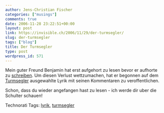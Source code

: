 ```yaml
---
author: Jens-Christian Fischer
categories: ["musings"]
comments: true
date: 2006-11-28 23:22:51+00:00
layout: post
link: https://invisible.ch/2006/11/29/der-turmsegler/
slug: der-turmsegler
tags: ["blog"]
title: Der Turmsegler
type: post
wordpress_id: 571
---
```


Mein guter Freund Benjamin hat erst aufgehort zu lesen bevor er aufhorte zu [schreiben][2]. Um diesen Verlust wettzumachen, hat er begonnen auf dem [Turmsegler][1] ausgewahlte Lyrik mit seinen Kommentaren zu veroffentlichen.

Schon, dass du wieder angefangen hast zu lesen - ich werde dir uber die Schulter schauen!

[1]: https://www.turmsegler.net
[2]: https://www.amazon.de/Alphabet-Juda-Liva-Benjamin-Stein/dp/3423124318/sr=1-3/qid=1164756143/ref=sr_1_3/303-0206917-4981012?ie=UTF8&s=books


Technorati Tags: [lyrik](https://www.technorati.com/tag/lyrik), [turmsegler](https://www.technorati.com/tag/turmsegler)
